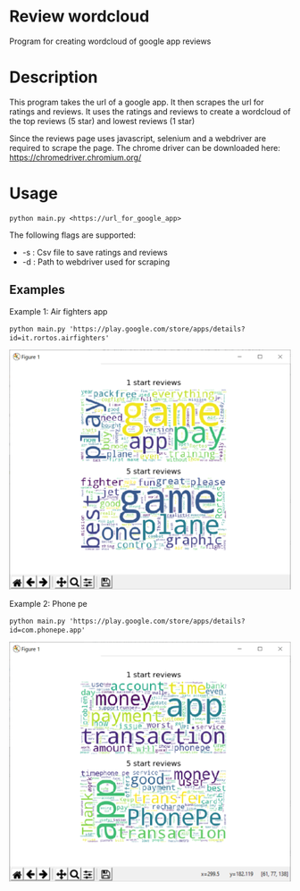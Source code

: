 # Review wordcloud
Program for creating wordcloud of google app reviews

# Description
This program takes the url of a google app.
It then scrapes the url for ratings and reviews.
It uses the ratings and reviews to create a wordcloud of the top reviews (5 star) and lowest reviews (1 star)

Since the reviews page uses javascript, selenium and a webdriver are required to scrape the page.
The chrome driver can be downloaded here:
https://chromedriver.chromium.org/

# Usage
```
python main.py <https://url_for_google_app>
```
The following flags are supported:
- -s : Csv file to save ratings and reviews
- -d : Path to webdriver used for scraping

## Examples
Example 1: Air fighters app
```
python main.py 'https://play.google.com/store/apps/details?id=it.rortos.airfighters'
```
![screenshot](screenshots/airfighters.png)

Example 2: Phone pe
```
python main.py 'https://play.google.com/store/apps/details?id=com.phonepe.app'
```
![screenshot](screenshots/phonepe.png)
